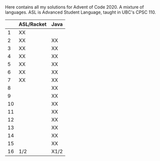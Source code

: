 Here contains all my solutions for Advent of Code 2020. A mixture of languages. ASL is Advanced Student Language, taught in UBC's CPSC 110.

|   | ASL/Racket | Java |
| --- | --- | --- |
| 1 | XX ||
| 2 | XX |XX|
| 3 | XX | XX |
| 4 | XX | XX |
| 5 | XX | XX |
| 6 | XX | XX |
| 7 | XX | XX |
| 8 | | XX |
| 9 | | XX |
| 10 | | XX |
| 11 | | XX |
| 12 | | XX |
| 13 | | XX |
| 14 | | XX |
| 15 | | XX |
| 16 | 1/2 | X1/2|
